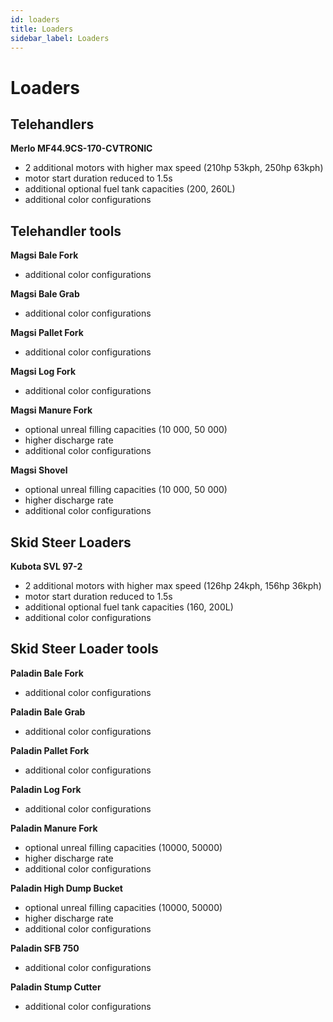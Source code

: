```yaml
---
id: loaders
title: Loaders
sidebar_label: Loaders
---
```

# Loaders

## Telehandlers

**Merlo MF44.9CS-170-CVTRONIC**
- 2 additional motors with higher max speed (210hp 53kph, 250hp 63kph)
- motor start duration reduced to 1.5s
- additional optional fuel tank capacities (200, 260L)
- additional color configurations

## Telehandler tools

**Magsi Bale Fork**
- additional color configurations

**Magsi Bale Grab**
- additional color configurations

**Magsi Pallet Fork**
- additional color configurations

**Magsi Log Fork**
- additional color configurations

**Magsi Manure Fork**
- optional unreal filling capacities (10 000, 50 000)
- higher discharge rate
- additional color configurations

**Magsi Shovel**
- optional unreal filling capacities (10 000, 50 000)
- higher discharge rate
- additional color configurations

## Skid Steer Loaders

**Kubota SVL 97-2**
- 2 additional motors with higher max speed (126hp 24kph, 156hp 36kph)
- motor start duration reduced to 1.5s
- additional optional fuel tank capacities (160, 200L)
- additional color configurations

## Skid Steer Loader tools

**Paladin Bale Fork**
- additional color configurations

**Paladin Bale Grab**
- additional color configurations

**Paladin Pallet Fork**
- additional color configurations

**Paladin Log Fork**
- additional color configurations

**Paladin Manure Fork**
- optional unreal filling capacities (10000, 50000)
- higher discharge rate
- additional color configurations

**Paladin High Dump Bucket**
- optional unreal filling capacities (10000, 50000)
- higher discharge rate
- additional color configurations

**Paladin SFB 750**
- additional color configurations

**Paladin Stump Cutter**
- additional color configurations
